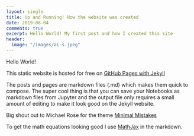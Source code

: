 ```yaml
---
layout: single
title: Up and Running! How the website was created
date: 2019-08-04
comments: true
excerpt: Hello World! My first post and how I created this site
header:
  image: "/images/ai-s.jpeg"
---
```

Hello World!

This static website is hosted for free on [GitHub Pages with Jekyll](https://help.github.com/en/articles/about-github-pages-and-jekyll)

The posts and pages are markdown files (.md) which makes them quick to compose.  The super cool thing is that you can save your Notebooks as markdown files from Jupyter and the output file only requires a small amount of editing to make it look good on the Jekyll website. 

Big shout out to Michael Rose for the theme [Minimal Mistakes](https://mmistakes.github.io/minimal-mistakes/)

To get the math equations looking good I use [MathJax](https://www.mathjax.org/) in the markdown.

